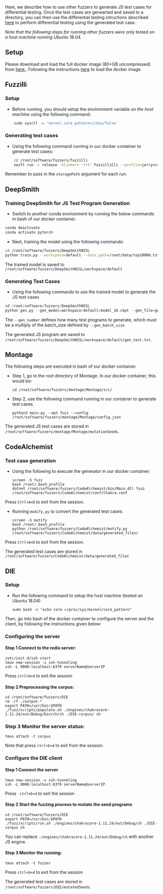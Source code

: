 Here, we describe how to use other fuzzers to generate JS test cases for differential testing. Once the test cases are genearted and saved to a directory, you can then use the differential testing intructions described [here](./README.md#dftest) to perform differential testing using the generated test case. 

*Note that the following steps for running other fuzzers were only tested on a host machine running Ubuntu 18.04.*

## Setup
Please download and load the full docker image (80+GB uncompressed) from [here ](https://drive.google.com/file/d/1WMd4GMin5rOke40CaFwylm34ddmBpFGY/view?usp=sharing).
Following the instructions [here](./README.md#loaddi) to load the docker image. 


## Fuzzilli

### Setup
* Before running, you should setup the environment variable on *the host machine* using the following command:

```bash
    sudo sysctl -w 'kernel.core_pattern=|/bin/false'
```

### Generating test cases
* Using the following command running in our docker container to generate test cases:

```bash
    cd /root/software/fuzzers/fuzzilli
    swift run -c release -Xlinker='-lrt' FuzzilliCli --profile=jerryscript --storagePath=/root/software/fuzzers/fuzzilli/data /root/software/fuzzers/additional_engines/jerryscript/build/bin/jerry
```

Remember to pass in the  `storagePath` argument for each run.


## DeepSmith
### Training DeepSmith for JS Test Program Generation
* Switch to another conda environment by running the below commands in bash of our docker container. 

```bash
conda deactivate
conda activate pytorch
```

* Next, training the model using the following commands:

```bash
cd /root/software/fuzzers/DeepSmithNISL
python train.py --workspace=default --data_path=/root/data/top10000.txt --epoch=10  --save_every_epoch=10
```

The trained model is saved to `/root/software/fuzzers/DeepSmithNISL/workspace/default`

### Generating Test Cases

* Using the following commands to use the trained model to generate the JS test cases 

```python
cd /root/software/fuzzers/DeepSmithNISL
python gen.py --gen_model=workspace/default/model_10.ckpt --gen_file=gen_test.txt --gen_number=1024 --gen_batch_size```=32 
```

The ```--gen_number``` defines how many test programs to generate, which must be a multiply of the batch_size defined by ```--gen_batch_size```

The generated JS program are saved to `/root/software/fuzzers/DeepSmithNISL/workspace/default/gen_test.txt`.


## Montage

The following steps are executed in bash of our docker container. 


* Step 1, go to the root directory of Montage. In our docker container, this would be: 

   ```
   cd /root/software/fuzzers/montage/Montage/src/
   ```

* Step 2, use the following command running in our container to generate test cases. 

   ```
   python3 main.py --opt fuzz --config /root/software/fuzzers/montage/Montage/config.json
   ```

The generated JS test cases are stored in `/root/software/fuzzers/montage/Montage/mutationSeeds`.


## CodeAlchemist

### Test case generation
* Using the following to execute the generator in our docker container:

   ```
   screen -S fuzz
   bash /root/.bash_profile
   dotnet /root/software/fuzzers/CodeAlchemist/bin/Main.dll fuzz /root/software/fuzzers/CodeAlchemist/conf/Chakra.conf
   ```
 Press ```Ctrl+A+D``` to exit from the session.

   
* Running `modify.py` to convert the generated test cases: 

   ```
   screen -S motify
   bash /root/.bash_profile
   python /root/software/fuzzers/CodeAlchemist/motify.py /root/software/fuzzers/CodeAlchemist/data/generated_files/ 
   ```
   
Press ```Ctrl+A+D``` to exit from the session. 

The generated test cases are stored in `/root/software/fuzzers/CodeAlchemist/data/generated_files`

   

## DIE

### Setup 
* Run the following command to setup the host machine (tested on Ubuntu 18.04)

   `sudo bash -c "echo core >/proc/sys/kernel/core_pattern"`

Then, go into bash of the docker container to configure the server and the client, by following the instructions given below: 

### Configuring the server

#### Step 1 Connect to the redis server:

   ```
   /etc/init.d/ssh start
   tmux new-session -s ssh-tunneling
   ssh -L 9000:localhost:6379 serverName@serverIP
   ```
   
Press ```ctrl+b+d``` to exit the session

#### Step 2 Preprocessing the corpus:

   ```
   cd /root/software/fuzzers/DIE
   rm -rf ./output-*
   export PATH=/usr/bin:$PATH
   ./fuzz/scripts/populate.sh ./engines/chakracore-1.11.24/out/Debug/bin/ch/ch ./DIE-corpus/ ch
   ```

### Step 3 Monitor the server status:

   ```
   tmux attach -t corpus
   ```
   
 Note that press ```ctrl+b+d``` to exit from the session. 

   

### Configure the DIE client

#### Step 1 Connect the server

   ~~~
   tmux new-session -s ssh-tunneling
   ssh -L 9000:localhost:6379 serverName@serverIP
   ~~~
   
 Press ``` ctrl+b+d``` to exit the session


#### Step 2 Start the fuzzing process to mutate the seed programs

   ```
   cd /root/software/fuzzers/DIE
   export PATH=/usr/bin:$PATH
   ./fuzz/scripts/run.sh ./engines/chakracore-1.11.24/out/Debug/ch ./DIE-corpus ch
   ```
 You can replace ```./engines/chakracore-1.11.24/out/Debug/ch``` with another JS engine. 

#### Step 3 Monitor the running:

   ```
   tmux attach -t fuzzer
   ```
Press ```ctrl+b+d``` to exit from the session

The generated test cases are stored in `/root/software/fuzzers/DIE/mutatedSeeds`.

